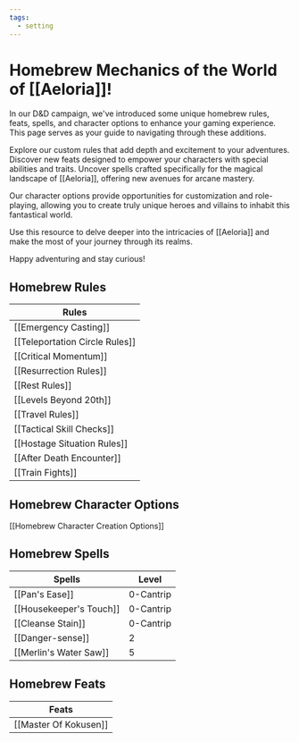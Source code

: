 ```yaml
---
tags:
  - setting
---
```

# Homebrew Mechanics of the World of [[Aeloria]]!

In our D&D campaign, we've introduced some unique homebrew rules, feats, spells, and character options to enhance your gaming experience. This page serves as your guide to navigating through these additions.

Explore our custom rules that add depth and excitement to your adventures. Discover new feats designed to empower your characters with special abilities and traits. Uncover spells crafted specifically for the magical landscape of [[Aeloria]], offering new avenues for arcane mastery.

Our character options provide opportunities for customization and role-playing, allowing you to create truly unique heroes and villains to inhabit this fantastical world.

Use this resource to delve deeper into the intricacies of [[Aeloria]] and make the most of your journey through its realms. 

Happy adventuring and stay curious! 

## Homebrew Rules

| Rules                          |
| ------------------------------ |
| [[Emergency Casting]]          |
| [[Teleportation Circle Rules]] |
| [[Critical Momentum]]          |
| [[Resurrection Rules]]         |
| [[Rest Rules]]                 |
| [[Levels Beyond 20th]]         |
| [[Travel Rules]]               |
| [[Tactical Skill Checks]]      |
| [[Hostage Situation Rules]]    |
| [[After Death Encounter]]      |
| [[Train Fights]]               |

## Homebrew Character Options

[[Homebrew Character Creation Options]]

## Homebrew Spells

| Spells                  | Level     |
| ----------------------- | --------- |
| [[Pan's Ease]]          | 0-Cantrip |
| [[Housekeeper's Touch]] | 0-Cantrip |
| [[Cleanse Stain]]       | 0-Cantrip |
| [[Danger-sense]]        | 2         |
| [[Merlin's Water Saw]]  | 5         |

## Homebrew Feats

| Feats                         |
| ----------------------------- |
| [[Master Of Kokusen]] |


